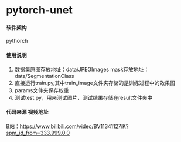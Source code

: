 # pytorch-unet
#### 软件架构
pythorch
#### 使用说明
1.  数据集原图存放地址：data/JPEGImages   mask存放地址：data/SegmentationClass
2.  直接运行train.py,其中train_image文件夹存储的是训练过程中的效果图
3.  params文件夹保存权重
4.  测试test.py，用来测试图片，测试结果存储在result文件夹中


#### 代码来源 视频地址
B站：https://www.bilibili.com/video/BV11341127iK?spm_id_from=333.999.0.0
